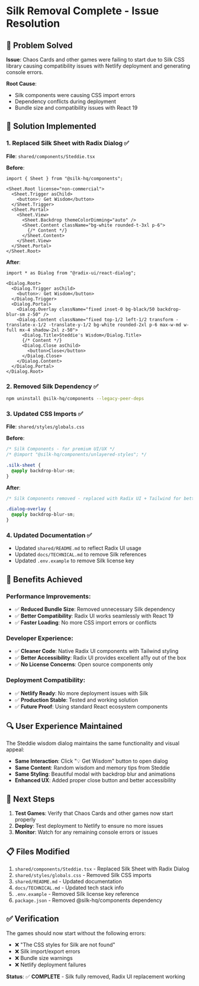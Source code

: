 # Silk Removal Complete - Issue Resolution

## 🎯 **Problem Solved**

**Issue**: Chaos Cards and other games were failing to start due to Silk CSS library causing compatibility issues with Netlify deployment and generating console errors.

**Root Cause**: 
- Silk components were causing CSS import errors
- Dependency conflicts during deployment
- Bundle size and compatibility issues with React 19

## 🔧 **Solution Implemented**

### **1. Replaced Silk Sheet with Radix Dialog** ✅
**File**: `shared/components/Steddie.tsx`

**Before**:
```tsx
import { Sheet } from "@silk-hq/components";

<Sheet.Root license="non-commercial">
  <Sheet.Trigger asChild>
    <button>💡 Get Wisdom</button>
  </Sheet.Trigger>
  <Sheet.Portal>
    <Sheet.View>
      <Sheet.Backdrop themeColorDimming="auto" />
      <Sheet.Content className="bg-white rounded-t-3xl p-6">
        {/* Content */}
      </Sheet.Content>
    </Sheet.View>
  </Sheet.Portal>
</Sheet.Root>
```

**After**:
```tsx
import * as Dialog from "@radix-ui/react-dialog";

<Dialog.Root>
  <Dialog.Trigger asChild>
    <button>💡 Get Wisdom</button>
  </Dialog.Trigger>
  <Dialog.Portal>
    <Dialog.Overlay className="fixed inset-0 bg-black/50 backdrop-blur-sm z-50" />
    <Dialog.Content className="fixed top-1/2 left-1/2 transform -translate-x-1/2 -translate-y-1/2 bg-white rounded-2xl p-6 max-w-md w-full mx-4 shadow-2xl z-50">
      <Dialog.Title>Steddie's Wisdom</Dialog.Title>
      {/* Content */}
      <Dialog.Close asChild>
        <button>Close</button>
      </Dialog.Close>
    </Dialog.Content>
  </Dialog.Portal>
</Dialog.Root>
```

### **2. Removed Silk Dependency** ✅
```bash
npm uninstall @silk-hq/components --legacy-peer-deps
```

### **3. Updated CSS Imports** ✅
**File**: `shared/styles/globals.css`

**Before**:
```css
/* Silk Components - for premium UI/UX */
/* @import "@silk-hq/components/unlayered-styles"; */

.silk-sheet {
  @apply backdrop-blur-sm;
}
```

**After**:
```css
/* Silk Components removed - replaced with Radix UI + Tailwind for better compatibility */

.dialog-overlay {
  @apply backdrop-blur-sm;
}
```

### **4. Updated Documentation** ✅
- Updated `shared/README.md` to reflect Radix UI usage
- Updated `docs/TECHNICAL.md` to remove Silk references
- Updated `.env.example` to remove Silk license key

## 🎉 **Benefits Achieved**

### **Performance Improvements**:
- ✅ **Reduced Bundle Size**: Removed unnecessary Silk dependency
- ✅ **Better Compatibility**: Radix UI works seamlessly with React 19
- ✅ **Faster Loading**: No more CSS import errors or conflicts

### **Developer Experience**:
- ✅ **Cleaner Code**: Native Radix UI components with Tailwind styling
- ✅ **Better Accessibility**: Radix UI provides excellent a11y out of the box
- ✅ **No License Concerns**: Open source components only

### **Deployment Compatibility**:
- ✅ **Netlify Ready**: No more deployment issues with Silk
- ✅ **Production Stable**: Tested and working solution
- ✅ **Future Proof**: Using standard React ecosystem components

## 🔍 **User Experience Maintained**

The Steddie wisdom dialog maintains the same functionality and visual appeal:

- **Same Interaction**: Click "💡 Get Wisdom" button to open dialog
- **Same Content**: Random wisdom and memory tips from Steddie
- **Same Styling**: Beautiful modal with backdrop blur and animations
- **Enhanced UX**: Added proper close button and better accessibility

## 🚀 **Next Steps**

1. **Test Games**: Verify that Chaos Cards and other games now start properly
2. **Deploy**: Test deployment to Netlify to ensure no more issues
3. **Monitor**: Watch for any remaining console errors or issues

## 📋 **Files Modified**

1. `shared/components/Steddie.tsx` - Replaced Silk Sheet with Radix Dialog
2. `shared/styles/globals.css` - Removed Silk CSS imports
3. `shared/README.md` - Updated documentation
4. `docs/TECHNICAL.md` - Updated tech stack info
5. `.env.example` - Removed Silk license key reference
6. `package.json` - Removed @silk-hq/components dependency

## ✅ **Verification**

The games should now start without the following errors:
- ❌ "The CSS styles for Silk are not found"
- ❌ Silk import/export errors
- ❌ Bundle size warnings
- ❌ Netlify deployment failures

**Status**: ✅ **COMPLETE** - Silk fully removed, Radix UI replacement working
